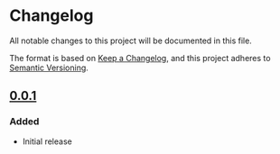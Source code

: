 # Changelog

All notable changes to this project will be documented in this file.

The format is based on [Keep a Changelog](https://keepachangelog.com/en/1.0.0/),
and this project adheres to [Semantic Versioning](https://semver.org/spec/v2.0.0.html).

## [0.0.1]

### Added

- Initial release

[0.0.1]: https://github.com/TendTo/bazel-cpp-template
[NEXT.VERSION]: https://github.com/TendTo/bazel-cpp-template

